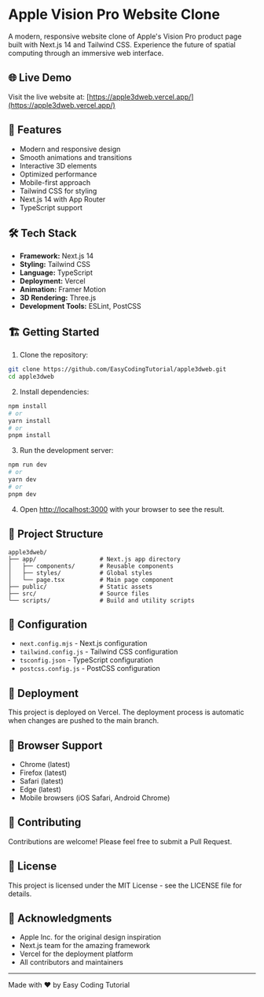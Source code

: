 # Apple Vision Pro Website Clone

A modern, responsive website clone of Apple's Vision Pro product page built with Next.js 14 and Tailwind CSS. Experience the future of spatial computing through an immersive web interface.

## 🌐 Live Demo

Visit the live website at: [https://apple3dweb.vercel.app/](https://apple3dweb.vercel.app/)

## 🚀 Features

- Modern and responsive design
- Smooth animations and transitions
- Interactive 3D elements
- Optimized performance
- Mobile-first approach
- Tailwind CSS for styling
- Next.js 14 with App Router
- TypeScript support

## 🛠️ Tech Stack

- **Framework:** Next.js 14
- **Styling:** Tailwind CSS
- **Language:** TypeScript
- **Deployment:** Vercel
- **Animation:** Framer Motion
- **3D Rendering:** Three.js
- **Development Tools:** ESLint, PostCSS

## 🏗️ Getting Started

1. Clone the repository:
```bash
git clone https://github.com/EasyCodingTutorial/apple3dweb.git
cd apple3dweb
```

2. Install dependencies:
```bash
npm install
# or
yarn install
# or
pnpm install
```

3. Run the development server:
```bash
npm run dev
# or
yarn dev
# or
pnpm dev
```

4. Open [http://localhost:3000](http://localhost:3000) with your browser to see the result.

## 📁 Project Structure

```
apple3dweb/
├── app/                  # Next.js app directory
│   ├── components/       # Reusable components
│   ├── styles/           # Global styles
│   └── page.tsx          # Main page component
├── public/               # Static assets
├── src/                  # Source files
└── scripts/              # Build and utility scripts
```

## 🔧 Configuration

- `next.config.mjs` - Next.js configuration
- `tailwind.config.js` - Tailwind CSS configuration
- `tsconfig.json` - TypeScript configuration
- `postcss.config.js` - PostCSS configuration

## 🚀 Deployment

This project is deployed on Vercel. The deployment process is automatic when changes are pushed to the main branch.

## 📱 Browser Support

- Chrome (latest)
- Firefox (latest)
- Safari (latest)
- Edge (latest)
- Mobile browsers (iOS Safari, Android Chrome)

## 🤝 Contributing

Contributions are welcome! Please feel free to submit a Pull Request.

## 📄 License

This project is licensed under the MIT License - see the LICENSE file for details.

## 🙏 Acknowledgments

- Apple Inc. for the original design inspiration
- Next.js team for the amazing framework
- Vercel for the deployment platform
- All contributors and maintainers

---

Made with ❤️ by Easy Coding Tutorial
